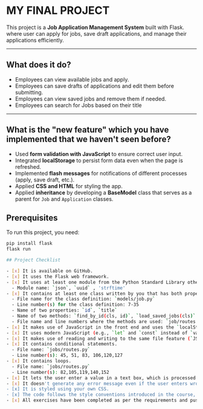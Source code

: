 
# MY FINAL PROJECT

This project is a **Job Application Management System** built with Flask. where user can apply for jobs, save draft applications, and manage their applications efficiently.

---

## What does it do?
 
- Employees can view available jobs and apply.  
- Employees can save drafts of applications and edit them before submitting.  
- Employees can view saved jobs and remove them if needed.
- Employees can search for Jobs based on their title

---

## What is the "new feature" which you have implemented that we haven't seen before?
- Used **form validation with JavaScript** to ensure correct user input.  
- Integrated **localStorage** to persist form data even when the page is refreshed.  
- Implemented **flash messages** for notifications of different processes (apply, save draft, etc.).  
- Applied **CSS and HTML** for styling the app.  
- Applied **inheritance** by developing a **BaseModel** class that serves as a parent for `Job` and `Application` classes.

## Prerequisites

To run this project, you need:

```bash
pip install flask
flask run

## Project Checklist

- [x] It is available on GitHub.
- [x] It uses the Flask web framework.
- [x] It uses at least one module from the Python Standard Library other than `random`.
  - Module name: `json`, `uuid` , 'strftime'
- [x] It contains at least one class written by you that has both properties and methods.  
  - File name for the class definition: `models/job.py`  
  - Line number(s) for the class definition: 7-35  
  - Name of two properties: `id`, `title`  
  - Name of two methods: `find_by_id(cls, id)`, `load_saved_jobs(cls)`  
  - File name and line numbers where the methods are used: `job/routes.py` (lines 96 and 126)
- [x] It makes use of JavaScript in the front end and uses the `localStorage` of the web browser.
- [x] It uses modern JavaScript (e.g., `let` and `const` instead of `var`).
- [x] It makes use of reading and writing to the same file feature (`JSON` files).
- [x] It contains conditional statements.  
  - File name: `jobs/routes.py`  
  - Line number(s): 45, 51, 83, 106,120,127
- [x] It contains loops.  
  - File name: `jobs/routes.py`  
  - Line number(s): 82,105,119,140,152
- [x] It lets the user enter a value in a text box, which is processed by your back-end Python code.
- [x] It doesn't generate any error message even if the user enters wrong input.
- [x] It is styled using your own CSS.
- [x] The code follows the style conventions introduced in the course, is fully documented using comments, and doesn't contain unused or experimental code.
- [x] All exercises have been completed as per the requirements and pushed to the respective GitHub repository.



